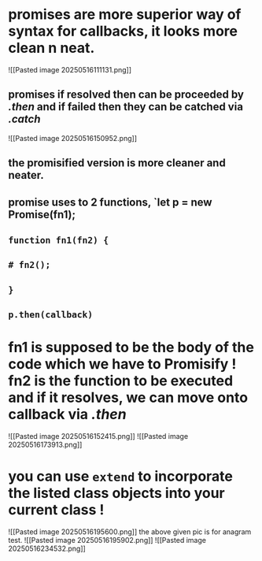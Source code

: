  # promises are more superior way of syntax for callbacks, it looks more clean n neat.
![[Pasted image 20250516111131.png]]
## promises if resolved then can be proceeded by *.then* and if failed then they can be catched via *.catch*
![[Pasted image 20250516150952.png]]
## the promisified version is more cleaner and neater.
## promise uses to 2 functions, `let p = new Promise(fn1);
## `function fn1(fn2) {`
## `# fn2();`
## `}`
## `p.then(callback)` 
# fn1 is supposed to be the body of the code which we have to Promisify ! fn2 is the function to be executed and if it resolves, we can move onto callback via *.then* 
![[Pasted image 20250516152415.png]]
![[Pasted image 20250516173913.png]]
# you can use `extend` to incorporate the listed class objects into your current class !
![[Pasted image 20250516195600.png]]
the above given pic is for anagram test.
![[Pasted image 20250516195902.png]]
![[Pasted image 20250516234532.png]]
